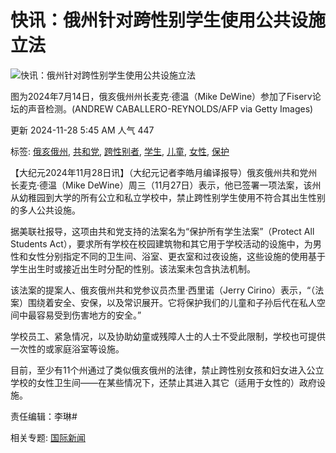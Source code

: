 # 快讯：俄州针对跨性别学生使用公共设施立法

![快讯：俄州针对跨性别学生使用公共设施立法](https://i.epochtimes.com/assets/uploads/2024/08/id14309148-GettyImages-2161443341-600x400.jpg)

图为2024年7月14日，俄亥俄州州长麦克·德温（Mike DeWine）参加了Fiserv论坛的声音检测。(ANDREW CABALLERO-REYNOLDS/AFP via Getty Images)

更新 2024-11-28 5:45 AM 人气 447

标签: [俄亥俄州](https://www.epochtimes.com/gb/tag/%E4%BF%84%E4%BA%A5%E4%BF%84%E5%B7%9E.html), [共和党](https://www.epochtimes.com/gb/tag/%E5%85%B1%E5%92%8C%E5%85%9A.html), [跨性别者](https://www.epochtimes.com/gb/tag/%E8%B7%A8%E6%80%A7%E5%88%AB%E8%80%85.html), [学生](https://www.epochtimes.com/gb/tag/%E5%AD%A6%E7%94%9F.html), [儿童](https://www.epochtimes.com/gb/tag/%E5%84%BF%E7%AB%A5.html), [女性](https://www.epochtimes.com/gb/tag/%E5%A5%B3%E6%80%A7.html), [保护](https://www.epochtimes.com/gb/tag/%E4%BF%9D%E6%8A%A4.html)

【大纪元2024年11月28日讯】（大纪元记者李皓月编译报导）俄亥俄州共和党州长麦克‧德温（Mike DeWine）周三（11月27日）表示，他已签署一项法案，该州从幼稚园到大学的所有公立和私立学校中，禁止跨性别学生使用不符合其出生性别的多人公共设施。

据美联社报导，这项由共和党支持的法案名为“保护所有学生法案”（Protect All Students Act），要求所有学校在校园建筑物和其它用于学校活动的设施中，为男性和女性分别指定不同的卫生间、浴室、更衣室和过夜设施，这些设施的使用基于学生出生时或接近出生时分配的性别。该法案未包含执法机制。

该法案的提案人、俄亥俄州共和党参议员杰里‧西里诺（Jerry Cirino）表示，“（法案）围绕着安全、安保，以及常识展开。它将保护我们的儿童和子孙后代在私人空间中最容易受到伤害地方的安全。”

学校员工、紧急情况，以及协助幼童或残障人士的人士不受此限制，学校也可提供一次性的或家庭浴室等设施。

目前，至少有11个州通过了类似俄亥俄州的法律，禁止跨性别女孩和妇女进入公立学校的女性卫生间——在某些情况下，还禁止其进入其它（适用于女性的）政府设施。

责任编辑：李琳#

相关专题: [国际新闻](https://www.epochtimes.com/gb/nf4321.htm)
<!-- tcd_original_link https://www.epochtimes.com/gb/24/11/27/n14380127.htm -->
